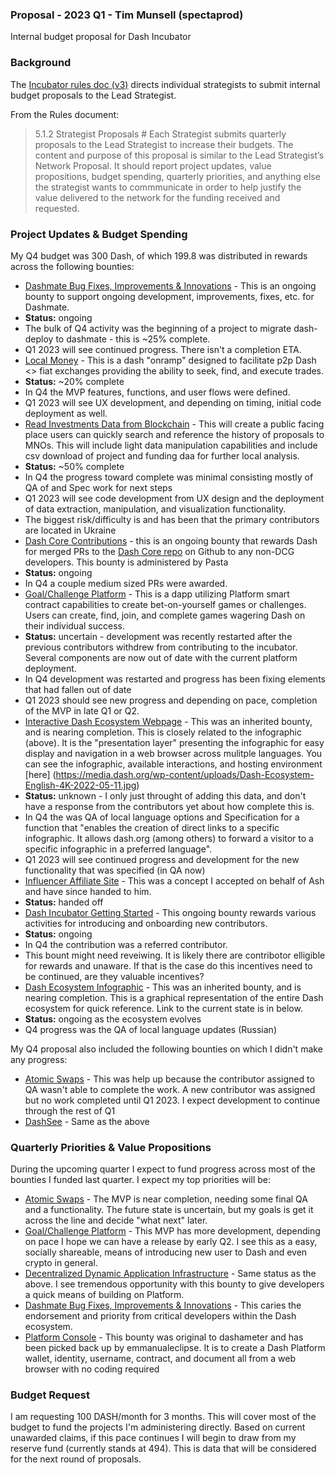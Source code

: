 ### Proposal - 2023 Q1 - Tim Munsell (spectaprod)

Internal budget proposal for Dash Incubator

### Background 

The [Incubator rules doc (v3)](https://github.com/dashincubator/dash-incubator-rules/blob/042fde0eea2340a2a8c9fa3483ad8f764d94fe31/rules.md) directs individual strategists to submit internal budget proposals to the Lead Strategist.

From the Rules document:

> 5.1.2 Strategist Proposals #
> Each Strategist submits quarterly proposals to the Lead Strategist to increase their budgets. The content and purpose of this proposal is similar to the Lead Strategist’s Network Proposal. It should report project updates, value propositions, budget spending, quarterly priorities, and anything else the strategist wants to commmunicate in order to help justify the value delivered to the network for the funding received and requested.

### Project Updates & Budget Spending

My Q4 budget was 300 Dash, of which 199.8 was distributed in rewards across the following bounties:

* [Dashmate Bug Fixes, Improvements & Innovations](https://trello.com/c/11azWJXT) - This is an ongoing bounty to support ongoing development, improvements, fixes, etc. for Dashmate.
 * **Status:** ongoing
 * The bulk of Q4 activity was the beginning of a project to migrate dash-deploy to dashmate - this is ~25% complete.
 * Q1 2023 will see continued progress. There isn't a completion ETA.
* [Local Money](https://trello.com/c/fjdVR5U4) - This is a dash "onramp" designed to facilitate p2p Dash <> fiat exchanges providing the ability to seek, find, and execute trades.
 * **Status:** ~20% complete
 * In Q4 the MVP features, functions, and user flows were defined.
 * Q1 2023 will see UX development, and depending on timing, initial code deployment as well.
* [Read Investments Data from Blockchain](https://trello.com/c/nvmKHDR1) - This will create a public facing place users can quickly search and reference the history of proposals to MNOs. This will include light data manipulation capabilities and include csv download of project and funding daa for further local analysis.
 * **Status:** ~50% complete
 * In Q4 the progress toward complete was minimal consisting mostly of QA of and Spec work for next steps
 * Q1 2023 will see code development from UX design and the deployment of data extraction, manipulation, and visualization functionality.
 * The biggest risk/difficulty is and has been that the primary contributors are located in Ukraine
* [Dash Core Contributions](https://trello.com/c/dbkj327J) - this is an ongoing bounty that rewards Dash for merged PRs to the [Dash Core repo](https://github.com/dashpay/dash) on Github to any non-DCG developers. This bounty is administered by Pasta
 * **Status:** ongoing
 * In Q4 a couple medium sized PRs were awarded.
* [Goal/Challenge Platform](https://trello.com/c/8Hy6K7fE) - This is a dapp utilizing Platform smart contract capabilities to create bet-on-yourself games or challenges. Users can create, find, join, and complete games wagering Dash on their individual success.
 * **Status:** uncertain - development was recently restarted after the previous contributors withdrew from contributing to the incubator. Several components are now out of date with the current platform deployment.
 * In Q4 development was restarted and progress has been fixing elements that had fallen out of date
 * Q1 2023 should see new progress and depending on pace, completion of the MVP in late Q1 or Q2.
* [Interactive Dash Ecosystem Webpage](https://trello.com/c/djmlrMDC) - This was an inherited bounty, and is nearing completion. This is closely related to the infographic (above). It is the "presentation layer" presenting the infographic for easy display and navigation in a web browser across mulitple languages. You can see the infographic, available interactions, and hosting environment [here] (https://media.dash.org/wp-content/uploads/Dash-Ecosystem-English-4K-2022-05-11.jpg)
 * **Status:** unknown - I only just throught of adding this data, and don't have a response from the contributors yet about how complete this is.
 * In Q4 the was QA of local language options and Specification for a function that "enables the creation of direct links to a specific infographic. It allows dash.org (among others) to forward a visitor to a specific infographic in a preferred language".
 * Q1 2023 will see continued progress and development for the new functionality that was specified (in QA now)
* [Influencer Affiliate Site](https://trello.com/c/JZFZNNRr) - This was a concept I accepted on behalf of Ash and have since handed to him.
 * **Status:** handed off
* [Dash Incubator Getting Started](https://trello.com/c/Gc2vzB0E) - This ongoing bounty rewards various activities for introducing and onboarding new contributors.
 * **Status:** ongoing
 * In Q4 the contribution was a referred contributor.
 * This bount might need reveiwing. It is likely there are contribotor elligible for rewards and unaware. If that is the case do this incentives need to be continued, are they valuable incentives?
* [Dash Ecosystem Infographic](https://trello.com/c/L306RZDn) - This was an inherited bounty, and is nearing completion. This is a graphical representation of the entire Dash ecosystem for quick reference. Link to the current state is in below.
 * **Status:** ongoing as the ecosystem evolves
 * Q4 progress was the QA of local language updates (Russian)

My Q4 proposal also included the following bounties on which I didn't make any progress:

* [Atomic Swaps](https://trello.com/c/o9l91FLG) - This was help up because the contributor assigned to QA wasn't able to complete the work. A new contributor was  assigned but no work completed until Q1 2023. I expect development to continue through the rest of Q1
* [DashSee](https://trello.com/c/UALbkO5H) - Same as the above

### Quarterly Priorities & Value Propositions

During the upcoming quarter I expect to fund progress across most of the bounties I funded last quarter. I expect my top priorities will be:

* [Atomic Swaps](https://trello.com/c/o9l91FLG) - The MVP is near completion, needing some final QA and a functionality. The future state is uncertain, but my goals is get it across the line and decide "what next" later.
* [Goal/Challenge Platform](https://trello.com/c/8Hy6K7fE) - This MVP has more development, depending on pace I hope we can have a release by early Q2. I see this as a easy, socially shareable, means of introducing new user to Dash and even crypto in general.
* [Decentralized Dynamic Application Infrastructure](https://trello.com/c/q16cvr5A) - Same status as the above. I see tremendous opportunity with this bounty to give developers a quick means of building on Platform.
* [Dashmate Bug Fixes, Improvements & Innovations](https://trello.com/c/11azWJXT) - This caries the endorsement and priority from critical developers within the Dash ecosystem.
* [Platform Console](https://trello.com/c/Xezls3IC) - This bounty was original to dashameter and has been picked back up by emmanualeclipse. It is to create a Dash Platform wallet, identity, username, contract, and document all from a web browser with no coding required

### Budget Request

I am requesting 100 DASH/month for 3 months.  This will cover most of the budget to fund the projects I'm administering directly. Based on current unawarded claims, if this pace continues I will begin to draw from my reserve fund (currently stands at 494). This is data that will be considered for the next round of proposals.
